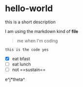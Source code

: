 # hello-world
this is a short description

I am using the markdown kind of **file**

>me when I'm coding

`this is the code
yes`

- [x] eat bfast
- [ ] eat lunch
- [ ] not ==sustain==

e^j*theta^

